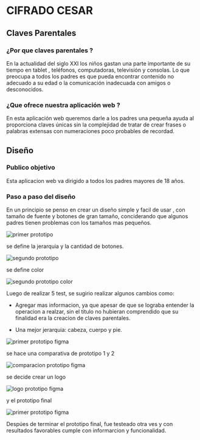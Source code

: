 #  CIFRADO CESAR
## Claves Parentales

### ¿Por que claves parentales ?

En la actualidad del siglo XXI los niños gastan una parte importante de su tiempo en tablet , teléfonos, computadoras, televisión y consolas. Lo que preocupa a todos los padres es que pueda encontrar contenido no adecuado a su edad o la comunicación inadecuada con amigos o desconocidos.

 
### ¿Que ofrece nuestra aplicación web ?

En esta aplicación web  queremos darle a los padres una pequeña ayuda al proporciona claves únicas sin la complejidad de tratar de crear frases o palabras extensas con numeraciones poco probables de recordad.



## Diseño

### Publico objetivo 

Esta aplicacion web va dirigido a todos los padres mayores de 18 años.

### Paso a paso del diseño 

En un principio se penso en crear un diseño simple y facil de usar , con tamaño de fuente y botones de gran tamaño, conciderando que algunos padres tienen problemas con los tamaños mas pequeños.

![primer prototipo ](https://i.ibb.co/nw1pdWs/2-2.jpg)

se define la jerarquia  y la cantidad de botones.

![segundo prototipo ](https://i.ibb.co/Mc44CBr/f-1.png)


se define color 

![segundo prototipo color ](https://i.ibb.co/RcpCSGF/f-2.png)

Luego de realizar 5 test, se sugirio realizar algunos cambios como:

* Agregar mas informacion, ya que apesar de que se lograba entender la operacion a realzar, sin el titulo no hubieran comprendido que su finalidad era la creacion de claves parentales.

* Una mejor jerarquia: cabeza, cuerpo y pie.

![primer prototipo figma](https://i.ibb.co/SvcM89j/1-1.jpg)

se hace una comparativa de prototipo 1 y 2

![comparacion prototipo figma](https://i.ibb.co/nPCdrNH/33.jpg)

se decide crear un logo 

![logo prototipo figma](https://i.ibb.co/cy0Wx3t/logo.png)

y el prototipo final 

![primer prototipo figma](https://i.ibb.co/tm3k3RT/f-3.png)

Despúes de terminar el prototipo final, fue testeado otra ves y con resultados favorables cumple con informarcion y funcionalidad.








